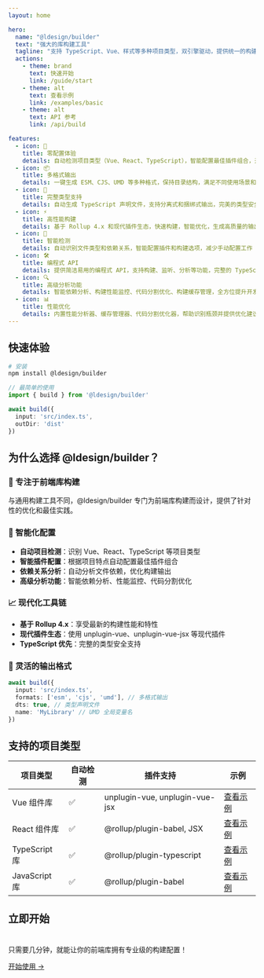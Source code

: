 ```yaml
---
layout: home

hero:
  name: "@ldesign/builder"
  text: "强大的库构建工具"
  tagline: "支持 TypeScript、Vue、样式等多种项目类型，双引擎驱动，提供统一的构建体验"
  actions:
    - theme: brand
      text: 快速开始
      link: /guide/start
    - theme: alt
      text: 查看示例
      link: /examples/basic
    - theme: alt
      text: API 参考
      link: /api/build

features:
  - icon: 🚀
    title: 零配置体验
    details: 自动检测项目类型（Vue、React、TypeScript），智能配置最佳插件组合，开箱即用无需复杂配置
  - icon: 📦
    title: 多格式输出
    details: 一键生成 ESM、CJS、UMD 等多种格式，保持目录结构，满足不同使用场景和模块系统
  - icon: 🔧
    title: 完整类型支持
    details: 自动生成 TypeScript 声明文件，支持分离式和捆绑式输出，完美的类型安全保障
  - icon: ⚡
    title: 高性能构建
    details: 基于 Rollup 4.x 和现代插件生态，快速构建，智能优化，生成高质量的输出代码
  - icon: 🎯
    title: 智能检测
    details: 自动识别文件类型和依赖关系，智能配置插件和构建选项，减少手动配置工作
  - icon: 🛠️
    title: 编程式 API
    details: 提供简洁易用的编程式 API，支持构建、监听、分析等功能，完整的 TypeScript 类型定义
  - icon: 🔍
    title: 高级分析功能
    details: 智能依赖分析、构建性能监控、代码分割优化、构建缓存管理，全方位提升开发体验
  - icon: 📊
    title: 性能优化
    details: 内置性能分析器、缓存管理器、代码分割优化器，帮助识别瓶颈并提供优化建议
---
```


## 快速体验

```bash
# 安装
npm install @ldesign/builder
```

```typescript
// 最简单的使用
import { build } from '@ldesign/builder'

await build({
  input: 'src/index.ts',
  outDir: 'dist'
})
```

## 为什么选择 @ldesign/builder？

### 🎯 专注于前端库构建

与通用构建工具不同，@ldesign/builder 专门为前端库构建而设计，提供了针对性的优化和最佳实践。

### 🧠 智能化配置

- **自动项目检测**：识别 Vue、React、TypeScript 等项目类型
- **智能插件配置**：根据项目特点自动配置最佳插件组合
- **依赖关系分析**：自动分析文件依赖，优化构建输出
- **高级分析功能**：智能依赖分析、性能监控、代码分割优化

### 📈 现代化工具链

- **基于 Rollup 4.x**：享受最新的构建性能和特性
- **现代插件生态**：使用 unplugin-vue、unplugin-vue-jsx 等现代插件
- **TypeScript 优先**：完整的类型安全支持

### 🔄 灵活的输出格式

```typescript
await build({
  input: 'src/index.ts',
  formats: ['esm', 'cjs', 'umd'], // 多格式输出
  dts: true, // 类型声明文件
  name: 'MyLibrary' // UMD 全局变量名
})
```

## 支持的项目类型

| 项目类型 | 自动检测 | 插件支持 | 示例 |
|---------|---------|---------|------|
| Vue 组件库 | ✅ | unplugin-vue, unplugin-vue-jsx | [查看示例](/examples/vue) |
| React 组件库 | ✅ | @rollup/plugin-babel, JSX | [查看示例](/examples/react) |
| TypeScript 库 | ✅ | @rollup/plugin-typescript | [查看示例](/examples/typescript) |
| JavaScript 库 | ✅ | @rollup/plugin-babel | [查看示例](/examples/basic) |

## 立即开始

<div class="tip custom-block" style="padding-top: 8px">

只需要几分钟，就能让你的前端库拥有专业级的构建配置！

</div>

[开始使用 →](/guide/start)
